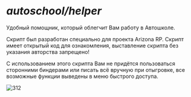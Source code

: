 # *autoschool/helper*

Удобный помощник, который облегчит Вам работу в Автошколе.

Скрипт был разработан специально для проекта Arizona RP. Скрипт имеет открытый код для ознакомления, выставление скрипта без указания авторства запрещено!

С использованием этого скрипта Вам не придётся пользоваться сторонними биндерами или писать всё вручную при отыгровке, все возможные функции выведены в меню быстрого доступа.

![312](https://user-images.githubusercontent.com/40041246/222970002-e3577b9a-b0f7-4f62-a4fd-fbda2da6f757.png)
